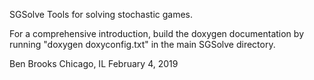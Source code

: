 SGSolve
Tools for solving stochastic games.

For a comprehensive introduction, build the doxygen documentation by
running "doxygen doxyconfig.txt" in the main SGSolve directory.

Ben Brooks
Chicago, IL
February 4, 2019